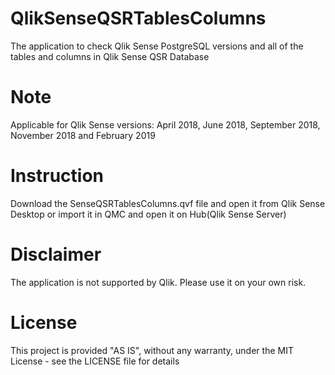 # QlikSenseQSRTablesColumns
The application to check Qlik Sense PostgreSQL versions and all of the tables and columns in Qlik Sense QSR Database

# Note
Applicable for Qlik Sense versions: April 2018, June 2018, September 2018, November 2018 and February 2019

# Instruction
Download the SenseQSRTablesColumns.qvf file and open it from Qlik Sense Desktop or import it in QMC and open it on Hub(Qlik Sense Server)

# Disclaimer
The application is not supported by Qlik. Please use it on your own risk. 

# License
This project is provided "AS IS", without any warranty, under the MIT License - see the LICENSE file for details
